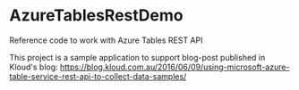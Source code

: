 # AzureTablesRestDemo
Reference code to work with Azure Tables REST API

This project is a sample application to support blog-post published in Kloud's blog:
https://blog.kloud.com.au/2016/06/09/using-microsoft-azure-table-service-rest-api-to-collect-data-samples/
